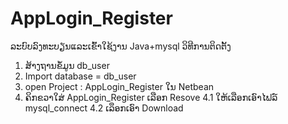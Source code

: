 # AppLogin_Register
ລະບົບລົງທະບຽນແລະເຂົ້າໃຊ້ງານ Java+mysql
ວິທີການຕິດຕັ້ງ
1. ສ້າງຖານຂໍ້ມູນ db_user
2. Import database = db_user
3. open Project : AppLogin_Register ໃນ Netbean
4. ຄິກຂວາໃສ່ AppLogin_Register ເລືອກ Resove
 4.1 ໃຫ້ເລືອກເອົາໄຟລ໌ mysql_connect
 4.2 ເລຶອກເອົາ Download 
